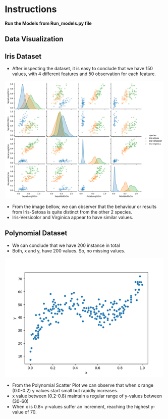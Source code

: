 # Instructions

**Run the Models from Run_models.py file**

## Data Visualization

## Iris Dataset

- After inspecting the dataset, it is easy to conclude that we have 150 values, with 4 different features and 50 observation for each feature. 

![Iris Dataset Visualization](Iris_Plot_1.png)

- From the image bellow, we can observer that the behaviour or results from Iris-Setosa is quite distinct from the other 2 species. 
- Iris-Versicolor and Virginica appear to have similar values. 

## Polynomial Dataset

- We can conclude that we have 200 instance in total
- Both, x and y, have 200 values. So, no missing values. 

![Polynomial Dataset Visualization](Polynomial_Plot_1.png)

- From the Polynomial Scatter Plot we can observe that when x range (0.0-0.2) y values start small but rapidly increases. 
- x value between (0.2-0.8) maintain a regular range of y-values between (30-60)
- When x is 0.8< y-values suffer an increment, reaching the highest y-value of 70.


